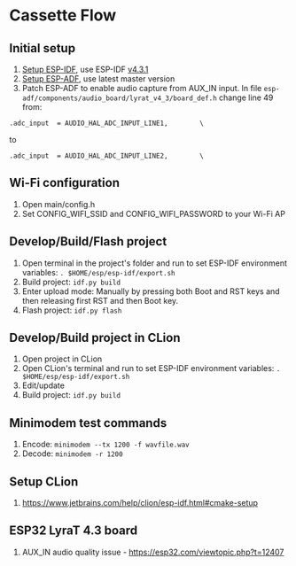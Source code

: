 # Cassette Flow

## Initial setup

1. [Setup ESP-IDF](https://docs.espressif.com/projects/esp-adf/en/latest/get-started/index.html#step-1-set-up-esp-idf), use ESP-IDF [v4.3.1](https://github.com/espressif/esp-idf/releases/tag/v4.3.1)
2. [Setup ESP-ADF](https://docs.espressif.com/projects/esp-adf/en/latest/get-started/index.html#step-2-get-esp-adf), use latest master version
3. Patch ESP-ADF to enable audio capture from AUX_IN input. In file `esp-adf/components/audio_board/lyrat_v4_3/board_def.h` change line 49 from:

````
.adc_input  = AUDIO_HAL_ADC_INPUT_LINE1,        \
````
to
````
.adc_input  = AUDIO_HAL_ADC_INPUT_LINE2,        \
````

## Wi-Fi configuration

1. Open main/config.h
2. Set CONFIG_WIFI_SSID and CONFIG_WIFI_PASSWORD to your Wi-Fi AP

## Develop/Build/Flash project

1. Open terminal in the project's folder and run to set ESP-IDF environment variables: `. $HOME/esp/esp-idf/export.sh`
2. Build project: `idf.py build`
3. Enter upload mode: Manually by pressing both Boot and RST keys and then releasing first RST and then Boot key.
4. Flash project: `idf.py flash`

## Develop/Build project in CLion

1. Open project in CLion
2. Open CLion's terminal and run to set ESP-IDF environment variables: `. $HOME/esp/esp-idf/export.sh`
3. Edit/update
4. Build project: `idf.py build`

## Minimodem test commands

1. Encode: `minimodem --tx 1200 -f wavfile.wav`
2. Decode: `minimodem -r 1200`

## Setup CLion

1. https://www.jetbrains.com/help/clion/esp-idf.html#cmake-setup

## ESP32 LyraT 4.3 board
1. AUX_IN audio quality issue - https://esp32.com/viewtopic.php?t=12407